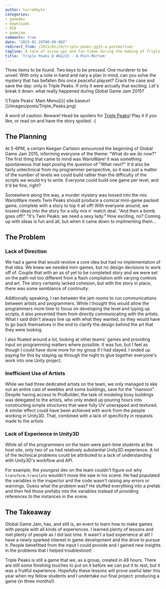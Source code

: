 ```yaml
---
author: terrehbyte
categories:
- gamedev
- downloads
- AIE
- gamejam
comments: true
date: "2015-01-29T00:00:00Z"
redirect_from: /2015/01/29/triple-peaks-gg15-a-postmortum/
tagline: A tale of screw ups and fun times during the making of Triple Peaks
title: 'Triple Peaks @ #GGJ15 - A Post-Mortem'
---
```


Three items to be found. Two keys to be pressed. One murderer to be unveil. With
only a note in hand and nary a plan in mind, can you solve the mystery that has
befallen this once peaceful playset? Crack the case and save the day: only in
Triple Peaks. If only it were actually that exciting. Let's break it down: what
really happened during Global Game Jam 2015?

![Triple Peaks' Main Menu]({{ site.baseurl }}/images/posts/Triple_Peaks.png)

A word of caution: Beware! Head be spoilers for [Triple Peaks][1]! Play it if
you like, or read on and have the story spoiled. :(

## The Planning

At 5-6PM, a certain Keegan Carlston announced the beginning of Global Game Jam
2015, informing everyone of the theme: "What do we do now?" The first thing that
came to mind was WarioWare! It was something spontaneous that kept posing the
question of "What next?" It'd also be fairly untechnical from my programmer
perspective, so it was just a matter of the number of levels we could build
rather than the difficulty of the scripts we would try to write. Everyone could
build one game per level, and it'd be fine, right?

Somewhere along the way, a murder mystery was tossed into the mix. WarioWare
meets Twin Peaks should produce a comical mini-game packed game, complete with a
story to top it all off! With everyone around, we tossed ideas into the story
for a silly mix n' match deal. "And then a bomb goes off!" "It's Twin Peaks: we
need a sexy lady." How exciting, no? Coming up with ideas is fun and all, but
when it came down to implmenting them...

## The Problem

### Lack of Direction

We had a game that would revolve a core idea but had no implementation of that
idea. We knew we needed mini-games, but no design decisions to work off of.
Couple that with an as of yet to be completed story and we were set on the path
not too different from a flash compliation with varying controls and art. The
story certainly lacked cohesion, but with the story in place, there was some
semblance of continuity.

Addtionally speaking, I ran between the jam rooms to run communications between
artists and programmers. While I thought this would allow the programmers more
time to focus on developing the level and typing up scripts, it also prevented
them from directly communicating with the artists. What I said didn't always
line up with what they wanted, so they would have to go back themselves in the
end to clarify the design behind the art that they were looking.

I also floated around a lot, looking at other teams' games and providing input
on programming matters where possible. It was fun, but I feel as though I could
have done more for my group if I had stayed. I ended up paying for this by
staying up through the night to glue together everyone's work into one Unity
project.

### Inefficient Use of Artists

While we had three dedicated artists on the team, we only managed to eke out an
entire cast of weebles and some buildings, save for the "mansion". Despite
having access to ProBuilder, the task of modeling boxy buildings was delegated
to the artists, who only ended up pouring hours into constructing simple
structures that were fully UV unwrapped and textured. A similar effect could
have been achieved with work from the people working in Unity3D. That, combined
with a lack of specificity in requests made to the artists

### Lack of Experience in Unity3D

While all of the programmers on the team were part-time students at the host
site, only two of us had relatively substantial Unity3D experience. A lot of the
technical problems could be attributed to a lack of understanding with Unity3D's
workflow and API.

For example, the *youngest* dev on the team couldn't figure out why
```transform.translate``` wouldn't move the saw in his scene. He had populated
the variables in the inspector and the code wasn't raising any errors or
warnings. Guess what the problem was? He stuffed everything into a prefab and
then fed those prefabs into the variables instead of providing references to the
instances in the scene.

## The Takeaway

Global Game Jam, has, and still is, an event to learn how to make games with
people with all kinds of experiences. I learned plenty of lessons and met plenty
of people as I did last time. It wasn't a bad experience at all! I have a newly
sparked interest in game development and the drive to pursue it. People
benefitted from the input I could provide and I gained new insights in the
problems that I helped troubleshoot!

Triple Peaks is still a game that we, as a group, created in 48 hours. There are
still some finishing touches to put on it before we can put it to rest, but it
was a fruitful experience. Hopefully these lessons will prove useful later this
year when my fellow students and I undertake our final project: producing a game
(in three months!).

[1]:http://terrehbyte.com/TriplePeaks/
